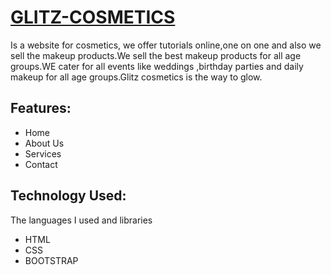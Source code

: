 <h1><a href="https://mufaro263.github.io/GLITZ-COSMETICS/">GLITZ-COSMETICS</a></h1>

Is a website for cosmetics, we offer tutorials online,one on one and also we sell the makeup products.We sell the best makeup products for all age groups.WE cater for all events like weddings ,birthday parties and daily makeup for all age groups.Glitz cosmetics is the way to glow.

## Features:
* Home
* About Us
* Services
* Contact 

## Technology Used:
The languages I used and libraries

* HTML
* CSS
* BOOTSTRAP
